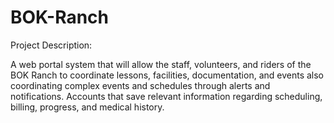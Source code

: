 # BOK-Ranch

Project Description:

A web portal system that will allow the staff, volunteers, and riders of the BOK Ranch to coordinate lessons, facilities, documentation, and events also coordinating complex events and schedules through alerts and notifications. Accounts that save relevant information regarding scheduling, billing, progress, and medical history.
